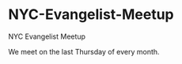 NYC-Evangelist-Meetup
=====================

NYC Evangelist Meetup

We meet on the last Thursday of every month.
